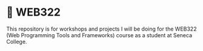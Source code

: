 # 🔴 WEB322
This repository is for workshops and projects I will be doing for the WEB322 (Web Programming Tools and Frameworks) course as a student at Seneca College.
